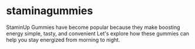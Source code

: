 # staminagummies
StaminUp Gummies have become popular because they make boosting energy simple, tasty, and convenient Let's explore how these gummies can help you stay energized from morning to night.
